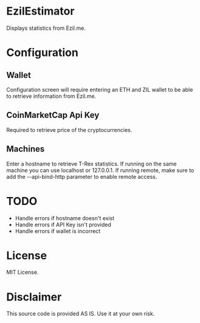 # EzilEstimator
Displays statistics from Ezil.me.

# Configuration
## Wallet
Configuration screen will require entering an ETH and ZIL wallet to be able to retrieve information from Ezil.me.

## CoinMarketCap Api Key
Required to retrieve price of the cryptocurrencies.

## Machines
Enter a hostname to retrieve T-Rex statistics. If running on the same machine you can use localhost or 127.0.0.1. If running remote, make sure to add the --api-bind-http parameter to enable remote access.

# TODO
* Handle errors if hostname doesn't exist
* Handle errors if API Key isn't provided
* Handle errors if wallet is incorrect

# License
MIT License. 

# Disclaimer
This source code is provided AS IS. Use it at your own risk. 
